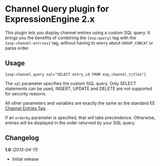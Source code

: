 # Channel Query plugin for ExpressionEngine 2.x

This plugin lets you display channel entries using a custom SQL query. It brings you the
benefits of combining the `{exp:query}` tag with the `{exp:channel:entries}` tag, without
having to worry about `GROUP_CONCAT` or parse order.

## Usage

    {exp:channel_query sql="SELECT entry_id FROM exp_channel_titles"}

The `sql` parameter specifies the custom SQL query. Only SELECT statements can be used,
INSERT, UPDATE and DELETE are not supported for security reasons.

All other parameters and variables are exactly the same as the standard EE
[Channel Entries Tag](http://ellislab.com/expressionengine/user-guide/modules/channel/channel_entries.html).

If an `orderby` parameter is specified, that will take precendence. Otherwise, entries will be
displayed in the order returned by your SQL query.

## Changelog

**1.0** *(2013-04-11)*

* Initial release
